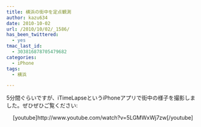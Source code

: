 ```yaml
---
title: 横浜の街中を定点観測
author: kazu634
date: 2010-10-02
url: /2010/10/02/_1586/
has_been_twittered:
  - yes
tmac_last_id:
  - 303816878705479682
categories:
  - iPhone
tags:
  - 横浜

---
```

5分間ぐらいですが、iTimeLapseというiPhoneアプリで街中の様子を撮影しました。ぜひぜひご覧ください:

<p style="text-align: center;">
  [youtube]http://www.youtube.com/watch?v=5LGMWxWj7zw[/youtube]
</p>